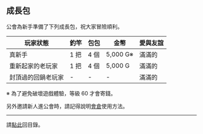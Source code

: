## 成長包

公會為新手準備了下列成長包，祝大家冒險順利。

| **玩家狀態** | **釣竿** | **包包** | **金幣** | **愛與友誼** |
| --- | --- | --- | --- | --- |
| 真新手 | 1 把 | 4 個 | 5,000 G※ | 滿滿的 |
| 重新起家的老玩家 | 1 把 | 4 個 | 5,000 G | 滿滿的 |
| 封頂過的回鍋老玩家 | - | - | - | 滿滿的 |

※ 為了避免破壞遊戲體驗，等級 60 才會寄錢。

另外邀請新人進公會時，請記得說明[會倉](https://dalechou.github.io/wow/bank.html)使用方法。

---

請[點此](https://dalechou.github.io/wow/)回目錄。
